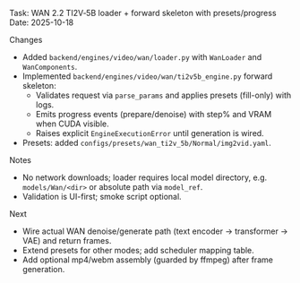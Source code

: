 Task: WAN 2.2 TI2V‑5B loader + forward skeleton with presets/progress
Date: 2025-10-18

Changes
- Added `backend/engines/video/wan/loader.py` with `WanLoader` and `WanComponents`.
- Implemented `backend/engines/video/wan/ti2v5b_engine.py` forward skeleton:
  - Validates request via `parse_params` and applies presets (fill-only) with logs.
  - Emits progress events (prepare/denoise) with step% and VRAM when CUDA visible.
  - Raises explicit `EngineExecutionError` until generation is wired.
- Presets: added `configs/presets/wan_ti2v_5b/Normal/img2vid.yaml`.

Notes
- No network downloads; loader requires local model directory, e.g. `models/Wan/<dir>` or absolute path via `model_ref`.
- Validation is UI-first; smoke script optional.

Next
- Wire actual WAN denoise/generate path (text encoder → transformer → VAE) and return frames.
- Extend presets for other modes; add scheduler mapping table.
- Add optional mp4/webm assembly (guarded by ffmpeg) after frame generation.

